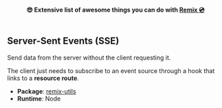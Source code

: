 <div align="center">
	<b>😎 Extensive list of awesome things you can do with <a href="https://remix.run">Remix 💿</a></b>
</div>
<br />

## Server-Sent Events (SSE)
Send data from the server without the client requesting it.

The client just needs to subscribe to an event source through a hook that links to a **resource route**.

* **Package**: [remix-utils](https://github.com/sergiodxa/remix-utils/#server-sent-events)
* **Runtime**: Node
